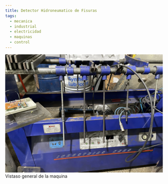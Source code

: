 ```yaml
---
title: Detector Hidroneumatico de Fisuras
tags:
  - mecanica
  - industrial
  - electricidad
  - maquinas
  - control
---
```


<div class="card mb-3">
    <img class="card-img-top" src="assets/images/2024-05-24-Rectificaciones-Paton-01/IMG_5937.webp"/>
    <div class="card-body bg-light">
        <div class="card-text">
            Vistaso general de la maquina
        </div>
    </div>
</div>

